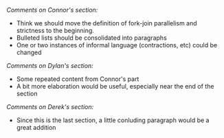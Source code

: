 *Comments on Connor's section:*
- Think we should move the definition of fork-join parallelism and strictness to the beginning.
- Bulleted lists should be consolidated into paragraphs
- One or two instances of informal language (contractions, etc) could be changed

*Comments on Dylan's section:*
- Some repeated content from Connor's part
- A bit more elaboration would be useful, especially near the end of the section

*Comments on Derek's section:*
- Since this is the last section, a little conluding paragraph would be a great addition
